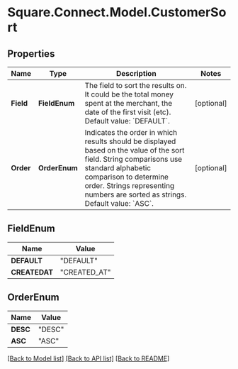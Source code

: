 # Square.Connect.Model.CustomerSort
## Properties

Name | Type | Description | Notes
------------ | ------------- | ------------- | -------------
**Field** | **FieldEnum** | The field to sort the results on. It could be the total money spent at the merchant, the date of the first visit (etc).  Default value: &#x60;DEFAULT&#x60;. | [optional] 
**Order** | **OrderEnum** | Indicates the order in which results should be displayed based on the value of the sort field. String comparisons use standard alphabetic comparison to determine order. Strings representing numbers are sorted as strings. Default value: &#x60;ASC&#x60;. | [optional] 


## FieldEnum

Name | Value
------------ | -------------
**DEFAULT** | "DEFAULT"
**CREATEDAT** | "CREATED_AT"


## OrderEnum

Name | Value
------------ | -------------
**DESC** | "DESC"
**ASC** | "ASC"



[[Back to Model list]](../README.md#documentation-for-models) [[Back to API list]](../README.md#documentation-for-api-endpoints) [[Back to README]](../README.md)

